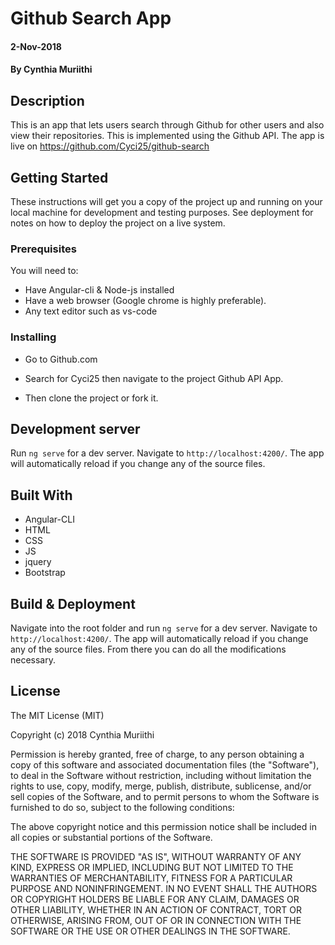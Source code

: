 # Github Search App

#### 2-Nov-2018

#### By **Cynthia Muriithi**

## Description

This is an app that lets users search through Github for other users and also view their repositories. This is implemented using the Github API.
The app is live on https://github.com/Cyci25/github-search

## Getting Started

These instructions will get you a copy of the project up and running on your local machine for development and testing purposes. See deployment for notes on how to deploy the project on a live system.

### Prerequisites

You will need to:

-   Have Angular-cli & Node-js installed
-   Have a web browser (Google chrome is highly preferable).
-   Any text editor such as vs-code

### Installing

-   Go to Github.com

-   Search for Cyci25 then navigate to the project Github API App.

-   Then clone the project or fork it.

## Development server

Run `ng serve` for a dev server. Navigate to `http://localhost:4200/`. The app will automatically reload if you change any of the source files.

## Built With

-   Angular-CLI
-   HTML
-   CSS
-   JS
-   jquery
-   Bootstrap

## Build & Deployment

Navigate into the root folder and run `ng serve` for a dev server. Navigate to `http://localhost:4200/`. The app will automatically reload if you change any of the source files. From there you can do all the modifications necessary.

## License

The MIT License (MIT)

Copyright (c) 2018 Cynthia Muriithi

Permission is hereby granted, free of charge, to any person obtaining a copy of this software and associated documentation files (the "Software"), to deal in the Software without restriction, including without limitation the rights to use, copy, modify, merge, publish, distribute, sublicense, and/or sell copies of the Software, and to permit persons to whom the Software is furnished to do so, subject to the following conditions:

The above copyright notice and this permission notice shall be included in all copies or substantial portions of the Software.

THE SOFTWARE IS PROVIDED "AS IS", WITHOUT WARRANTY OF ANY KIND, EXPRESS OR IMPLIED, INCLUDING BUT NOT LIMITED TO THE WARRANTIES OF MERCHANTABILITY, FITNESS FOR A PARTICULAR PURPOSE AND NONINFRINGEMENT. IN NO EVENT SHALL THE AUTHORS OR COPYRIGHT HOLDERS BE LIABLE FOR ANY CLAIM, DAMAGES OR OTHER LIABILITY, WHETHER IN AN ACTION OF CONTRACT, TORT OR OTHERWISE, ARISING FROM, OUT OF OR IN CONNECTION WITH THE SOFTWARE OR THE USE OR OTHER DEALINGS IN THE SOFTWARE.
